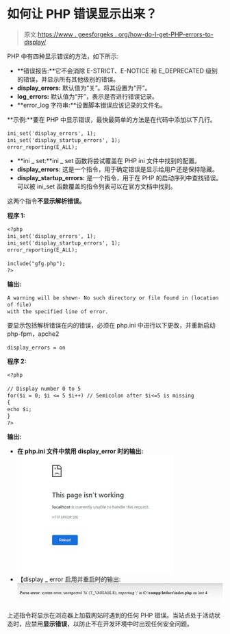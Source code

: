 # 如何让 PHP 错误显示出来？

> 原文:[https://www . geesforgeks . org/how-do-I-get-PHP-errors-to-display/](https://www.geeksforgeeks.org/how-do-i-get-php-errors-to-display/)

PHP 中有四种显示错误的方法，如下所示:

*   **错误报告:**它不会消除 E-STRICT、E-NOTICE 和 E_DEPRECATED 级别的错误，并显示所有其他级别的错误。
*   **display_errors:** 默认值为“关”。将其设置为“开”。
*   **log_errors:** 默认值为“开”，表示是否进行错误记录。
*   **error_log 字符串:**设置脚本错误应该记录的文件名。

**示例:**要在 PHP 中显示错误，最快最简单的方法是在代码中添加以下几行。

```
ini_set('display_errors', 1);
ini_set('display_startup_errors', 1);
error_reporting(E_ALL);

```

*   **ini _ set:**ini _ set 函数将尝试覆盖在 PHP ini 文件中找到的配置。
*   **display_errors:** 这是一个指令，用于确定错误是显示给用户还是保持隐藏。
*   **display_startup_errors:** 是一个指令，用于在 PHP 的启动序列中查找错误。可以被 ini_set 函数覆盖的指令列表可以在官方文档中找到。

这两个指令**不显示解析错误。**

**程序 1:**

```
<?php
ini_set('display_errors', 1);
ini_set('display_startup_errors', 1);
error_reporting(E_ALL);

include("gfg.php");
?>
```

**输出:**

```
A warning will be shown- No such directory or file found in (location of file)
with the specified line of error.

```

要显示包括解析错误在内的错误，必须在 php.ini 中进行以下更改，并重新启动 php-fpm，apche2

```
display_errors = on

```

**程序 2:**

```
<?php 

// Display number 0 to 5
for($i = 0; $i <= 5 $i++) // Semicolon after $i<=5 is missing 
{
echo $i;
}
?>
```

**输出:**

*   **在 php.ini 文件中禁用 display_error 时的输出:**
    ![HttpError](img/85cbbb69df469cb0138b18eb6c852dfc.png)
*   【display _ error 启用并重启时的输出:
    ![ErrorOutput](img/9943773b242d4c2ec3ee152284f2ab13.png)

上述指令将显示在浏览器上加载网站时遇到的任何 PHP 错误。当站点处于活动状态时，应禁用**显示错误**，以防止不在开发环境中时出现任何安全问题。